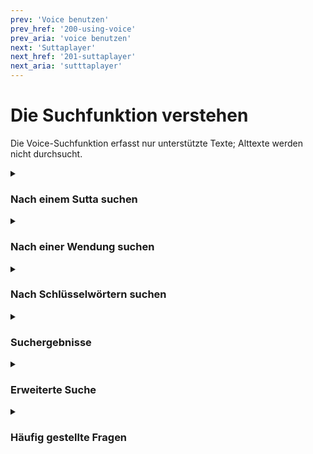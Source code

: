 ```yaml
---
prev: 'Voice benutzen'
prev_href: '200-using-voice'
prev_aria: 'voice benutzen'
next: 'Suttaplayer'
next_href: '201-suttaplayer'
next_aria: 'sutttaplayer'
---
```

# Die Suchfunktion verstehen
Die Voice-Suchfunktion erfasst nur unterstützte Texte; Alttexte werden nicht durchsucht.

<details><summary><h3>Nach einem Sutta suchen</h3></summary>

Um ein bestimmtes Sutta anzuzeigen, geben Sie das entsprechende Kürzel ein, wie etwa: 
<kbd>AN12.23</kbd>

Für eine längere Wiedergabeliste können Sie Suttakennziffern mit Kommas abtrennen:
<kbd>SN12.22, SN12.23</kbd>

Für eine Reihe aufeinanderfolgender Suttas können Sie auch einen Bindestrich benutzen:
<kbd>SN12.22-23</kbd>

Die Suttas, die Sie als Suchergebnisse erhalten, können Sie entweder online hören oder herunterladen.

##### Sprache und Übersetzer

Wenn Sie eine bestimmte Übersetzung suchen, geben Sie Sprache und Übersetzer an. Zum Beispiel:

* <kbd>mn23/de/mettiko</kbd> ist die deutsche Übersetzung von MN 23 von Bhikkhu Mettiko.
* <kbd>mn23/de/sabbamitta</kbd> ist die deutsche Übersetzung von MN 23 von Anagarika Sabbamitta.

Wenn Sie nach einer anderen Sprache suchen wollen, ändern Sie bitte die Übersetzungssprache in den [Einstellungen](/dhammaregen/de/201-einstellungen).

</details><!--COMMENT: Sutta Search-->

<details><summary><h3>Nach einer Wendung suchen</h3></summary>

Geben Sie eine exakte Wendung ein (unabhängig von Groß- oder Kleinschreibung), um ein Sutta mit dieser Wendung zu finden. Zum Beispiel: <kbd>Wurzel des Leidens</kbd>.

Für Wendungen auf Pali können Sie Wörter in lateinischer Schrift ohne diakritische Zeichen eingeben: <kbd>chando hi mulam dukkhassa</kbd>

Wenn man sich über Wortendungen nicht sicher ist, kann man auch Teile einer Wendung eingeben: <kbd>mulam dukkha</kbd>
</details><!--COMMENT: Phrase Search-->

<details><summary><h3>Nach Schlüsselwörtern suchen</h3></summary>

Wenn Sie sich nicht genau an eine Wendung erinnern können, geben Sie einfach die Worte, die Sie wissen, durch Leerzeichen getrennt ein. Voice wird die Suttas finden, in denen alle Suchwörter vorkommen. Zum Beispiel: <kbd>leiden wurzel</kbd>

Die Suche nach Schlüsselwörtern ist langsamer als die Suche nach einer Wendung und kann zu mehr Ergebnissen führen.
</details><!--COMMENT: Keyword search-->

<details><summary><h3>Suchergebnisse</h3></summary>

Die Suchergebnisse werden nach Relevanz angeordnet. Der Relevanzwert ist einfach die Summe aus der Anzahl der Treffer und dem Anteil der Segmente, die einen Treffer enthalten. Suttas, in denen der Suchbegriff häufig vorkommt, haben die höchste Relevanz.

Voice zeigt normalerweise bis zu fünf Suchergebnisse an. Benutzen Sie die [Einstellungen](/dhammaregen/de/201-einstellungen), wenn Sie die maximale Zahl der Suchergebnisse erhöhen wollen. Für mehr Suchergebnisse dauert es länger.
</details><!--COMMENT:Number of Search Results-->

<details><summary><h3>Erweiterte Suche</h3></summary>

#### Reguläre Ausdrücke

Viele Benutzer von SuttaCentral nutzen `grep` für die Suche. `grep` ist ein sehr leistungsstarkes Suchprogramm und unterstützt auch die Möglichkeit, <a href="https://www.google.com/search?q=grep+-E+option" target="_blank">Treffer</a> über <a href="https://de.wikipedia.org/wiki/Regul%C3%A4rer_Ausdruck" target="-blank">reguläre Ausdrücke</a> zu finden. Voice unterstützt <a href="https://github.com/BurntSushi/ripgrep" target="_blank">Ripgrep</a> mit regulären Ausdrücken (z. B. <kbd>wurzel.\*leiden</kbd>).

#### Suchparameter

Sie können Ihre Suche mit erweiterten Einstellungen anpassen. Erweiterten Einstellungen wird ein Minuszeichen <kbd>-</kbd> vorangestellt:

* **-sl ISO_LANG_2**  Legt die Sprache für die Suche fest, z. B.: <kbd>-sl de</kbd> durchsucht deutsche Texte.
* **-d NUMBER**  Legt die maximale Zahl der Ergebnisse fest, z. B.: <kbd>-d 50</kbd> findet bis zu 50 Suttas.
* <kbd>-ml 3</kbd>  Zeigt nur Ergebnisse, die in drei Sprachen vorliegen.
* <kbd>-tc:mn</kbd> Beschränkt Suchergebnisse auf den Majjhima Nikaya.

| Parameter | Zu durchsuchende Texte |
| :-----: | :-----: |
| -tc:ab | Abhidhamma |
| -tc:an | Aṅguttara Nikāya |
| -tc:as | Adhikaraṇasamatha |
| -tc:ay | Aniyata |
| -tc:bi | Bhikkhuni |
| -tc:bu | Bhikkhu |
| -tc:dn | Dīgha Nikāya |
| -tc:kd | Khandhaka |
| -tc:kn | Khuddaka Nikāya |
| -tc:mn | Majjhima Nikāya |
| -tc:ms | Mahasaṅgīti Tipiṭaka |
| -tc:np | Nissaggiya Pācittiya |
| -tc:pc | Pācittiya |
| -tc:pd | Pātidesanīya |
| -tc:pj | Pārājika |
| -tc:pvr | Parivāra | 
| -tc:sk | Sekhiya |
| -tc:sn | Saṃyutta Nikāya |
| -tc:ss | Saṅghādisesa |
| -tc:su | Sutta |
| -tc:thag | Theragāthā |
| -tc:thig | Therīgāthā |
| -tc:tv | Theravāda |
| -tc:vb | Vibhaṅga |
| -tc:vin | Vinaya |
</details>

<details><summary><h3>Häufig gestellte Fragen</h3></summary>

#### Warum unterscheiden sich meine Suchergebnisse auf Voice von denen auf SuttaCentral.net?
Voice durchsucht nur segmetierte Texte, das sind Texte, bei denen kleine Textabschnitte nummeriert wurden, um sie in verschiedenen Übersetzungen miteinander in Beziehung setzen zu können. Voice durchsucht nicht alle Übersetzungen, die man auf SuttaCentral findet. Derzeit gibt es viele, die daran arbeiten, mehr segmentierte Texte hinzuzufügen.

</details>
